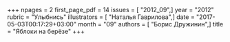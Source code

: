 +++
npages = 2
first_page_pdf = 14
issues = [ "2012_09",]
year = "2012"
rubric = "Улыбнись"
illustrators = [ "Наталья Гаврилова",]
date = "2017-05-03T00:17:29+03:00"
month = "09"
authors = [ "Борис Дружинин",]
title = "Яблоки на берёзе"
+++
